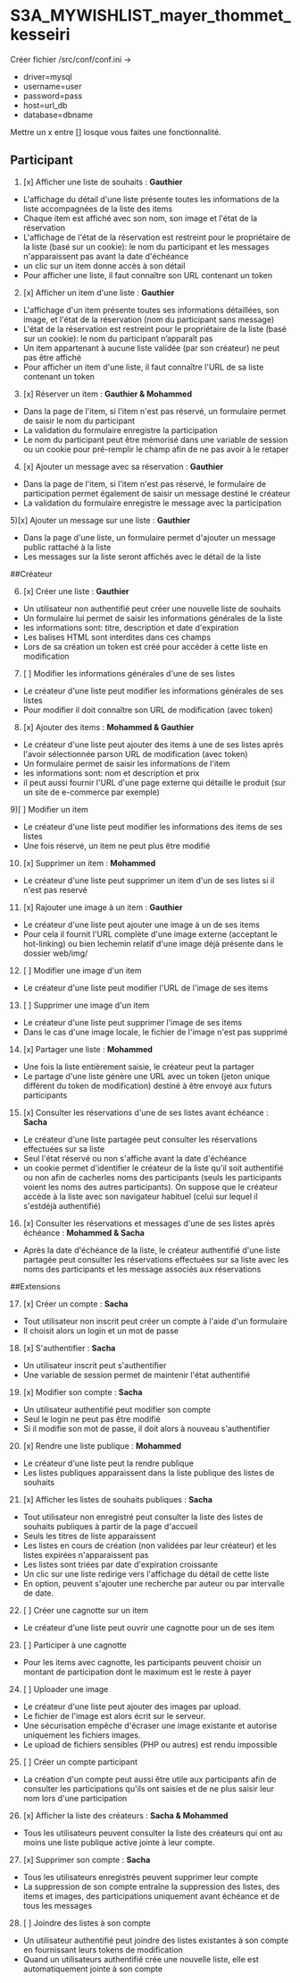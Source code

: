 ﻿# S3A_MYWISHLIST_mayer_thommet_kesseiri

Créer fichier /src/conf/conf.ini ->

 - driver=mysql
 - username=user
 - password=pass
 - host=url_db
 - database=dbname
 
 Mettre un x entre [] losque vous faites une fonctionnalité. 
 
## Participant

1) [x] Afficher une liste de souhaits : **Gauthier**
 - L'affichage du détail d'une liste présente toutes les informations de la liste accompagnées de la liste des items
 - Chaque item est affiché avec son nom, son image et l'état de la réservation
 - L'affichage de l'état de la réservation est restreint pour le propriétaire de la liste (basé sur un cookie): le nom du participant et les messages n'apparaissent pas avant la date d'échéance
 - un clic sur un item donne accès à son détail
 - Pour afficher une liste, il faut connaître son URL contenant un token
 
2) [x] Afficher un item d'une liste : **Gauthier**
 - L'affichage d'un item présente toutes ses informations détaillées, son image, et l'état de la réservation (nom du participant sans message)
 - L'état de la réservation est restreint pour le propriétaire de la liste (basé sur un cookie): le nom du participant n’apparaît pas
 - Un item appartenant à aucune liste validée (par son créateur) ne peut pas être affiché
 - Pour afficher un item d'une liste, il faut connaître l'URL de sa liste contenant un token
 
 3) [x] Réserver un item : **Gauthier & Mohammed**
 - Dans la page de l'item, si l'item n'est pas réservé, un formulaire permet de saisir le nom du participant
 - La validation du formulaire enregistre la participation
 - Le nom du participant peut être mémorisé dans une variable de session ou un cookie pour pré-remplir le champ afin de ne pas avoir à le retaper
 
 4) [x] Ajouter un message avec sa réservation : **Gauthier**
 - Dans la page de l'item, si l'item n'est pas réservé, le formulaire de participation permet également de saisir un message destiné le créateur
 - La validation du formulaire enregistre le message avec la participation
 
 5)[x] Ajouter un message sur une liste : **Gauthier**
 - Dans la page d'une liste, un formulaire permet d'ajouter un message public rattaché à la liste
 - Les messages sur la liste seront affichés avec le détail de la liste

##Créateur

6) [x] Créer une liste : **Gauthier**
 - Un utilisateur non authentifié peut créer une nouvelle liste de souhaits
 - Un formulaire lui permet de saisir les informations générales de la liste
 - les informations sont: titre, description et date d'expiration
 - Les balises HTML sont interdites dans ces champs
 - Lors de sa création un token est créé pour accéder à cette liste en modification 

7) [ ] Modifier les informations générales d'une de ses listes
 - Le créateur d'une liste peut modifier les informations générales de ses listes
 - Pour modifier il doit connaître son URL de modification (avec token)

8) [x] Ajouter des items : **Mohammed & Gauthier**
 - Le créateur d'une liste peut ajouter des items à une de ses listes après l'avoir sélectionnée parson URL de modification (avec token)
 - Un formulaire permet de saisir les informations de l'item
 - les informations sont: nom et description et prix
 - il peut aussi fournir l'URL d'une page externe qui détaille le produit (sur un site de e-commerce par exemple)

9)[ ] Modifier un item
 - Le créateur d'une liste peut modifier les informations des items de ses listes 
 - Une fois réservé, un item ne peut plus être modifié

10) [x] Supprimer un item : **Mohammed**
 - Le créateur d'une liste peut supprimer un item d'un de ses listes si il n'est pas reservé

11) [x] Rajouter une image à un item : **Gauthier**
 - Le créateur d'une liste peut ajouter une image à un de ses items
 - Pour cela il fournit l'URL complète d'une image externe (acceptant le hot-linking) ou bien lechemin relatif d'une image déjà présente dans le dossier web/img/

12) [ ] Modifier une image d'un item
 - Le créateur d'une liste peut modifier l'URL de l'image de ses items

13) [ ] Supprimer une image d'un item
 - Le créateur d'une liste peut supprimer l'image de ses items
 - Dans le cas d'une image locale, le fichier de l'image n'est pas supprimé

14) [x] Partager une liste : **Mohammed**
 - Une fois la liste entièrement saisie, le créateur peut la partager
 - Le partage d'une liste génère une URL avec un token (jeton unique différent du token de modification) destiné à être envoyé aux futurs participants

15) [x] Consulter les réservations d'une de ses listes avant échéance : **Sacha**
 - Le créateur d'une liste partagée peut consulter les réservations effectuées sur sa liste
 - Seul l'état réservé ou non s'affiche avant la date d'échéance
 - un cookie permet d'identifier le créateur de la liste qu'il soit authentifié ou non afin de cacherles noms des participants (seuls les participants voient les noms des autres participants). On suppose que le créateur accède à la liste avec son navigateur habituel (celui sur lequel il s'estdéjà authentifié)

16) [x] Consulter les réservations et messages d'une de ses listes après échéance : **Mohammed & Sacha**
 - Après la date d'échéance de la liste, le créateur authentifié d'une liste partagée peut consulter les réservations effectuées sur sa liste avec les noms des participants et les message associés aux réservations
 
##Extensions

17) [x] Créer un compte : **Sacha**
 - Tout utilisateur non inscrit peut créer un compte à l'aide d'un formulaire
 - Il choisit alors un login et un mot de passe

18) [x] S'authentifier : **Sacha**
 - Un utilisateur inscrit peut s'authentifier
 - Une variable de session permet de maintenir l'état authentifié

19) [x] Modifier son compte : **Sacha**
 - Un utilisateur authentifié peut modifier son compte
 - Seul le login ne peut pas être modifié
 - Si il modifie son mot de passe, il doit alors à nouveau s'authentifier

20) [x] Rendre une liste publique : **Mohammed**
 - Le créateur d'une liste peut la rendre publique 
 - Les listes publiques apparaissent dans la liste publique des listes de souhaits

21) [x] Afficher les listes de souhaits publiques : **Sacha**
 - Tout utilisateur non enregistré peut consulter la liste des listes de souhaits publiques à partir de la page d'accueil
 - Seuls les titres de liste apparaissent
 - Les listes en cours de création (non validées par leur créateur) et les listes expirées n'apparaissent pas
 - Les listes sont triées par date d'expiration croissante
 - Un clic sur une liste redirige vers l'affichage du détail de cette liste
 - En option, peuvent s'ajouter une recherche par auteur ou par intervalle de date.

22) [ ] Créer une cagnotte sur un item
 - Le créateur d'une liste peut ouvrir une cagnotte pour un de ses item

23) [ ] Participer à une cagnotte
 - Pour les items avec cagnotte, les participants peuvent choisir un montant de participation dont le maximum est le reste à payer

24) [ ] Uploader une image
 - Le créateur d'une liste peut ajouter des images par upload. 
 - Le fichier de l'image est alors écrit sur le serveur. 
 - Une sécurisation empêche d'écraser une image existante et autorise uniquement les fichiers images. 
 - Le upload de fichiers sensibles (PHP ou autres) est rendu impossible

25) [ ] Créer un compte participant
 - La création d'un compte peut aussi être utile aux participants afin de consulter les participations qu'ils ont saisies et de ne plus saisir leur nom lors d'une participation

26) [x] Afficher la liste des créateurs : **Sacha & Mohammed**
 - Tous les utilisateurs peuvent consulter la liste des créateurs qui ont au moins une liste publique active jointe à leur compte.

27) [x] Supprimer son compte : **Sacha**
 - Tous les utilisateurs enregistrés peuvent supprimer leur compte
 - La suppression de son compte entraîne la suppression des listes, des items et images, des participations uniquement avant échéance et de tous les messages

28) [ ] Joindre des listes à son compte
 - Un utilisateur authentifié peut joindre des listes existantes à son compte en fournissant leurs tokens de modification
 - Quand un utilisateurs authentifié crée une nouvelle liste, elle est automatiquement jointe à son compte
